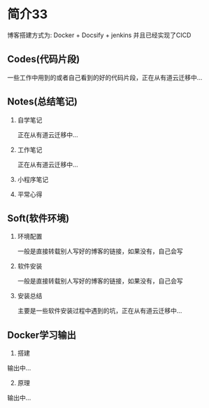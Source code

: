 # 简介33

博客搭建方式为:
Docker + Docsify + jenkins 并且已经实现了CICD

## Codes(代码片段)

一些工作中用到的或者自己看到的好的代码片段，正在从有道云迁移中...

## Notes(总结笔记)

1. 自学笔记

    正在从有道云迁移中...

2. 工作笔记

    正在从有道云迁移中...

3. 小程序笔记

4. 平常心得

## Soft(软件环境)

1. 环境配置
    
    一般是直接转载别人写好的博客的链接，如果没有，自己会写

2. 软件安装
    
    一般是直接转载别人写好的博客的链接，如果没有，自己会写

3. 安装总结

    主要是一些软件安装过程中遇到的坑，正在从有道云迁移中...

## Docker学习输出

1. 搭建

输出中...

2. 原理

输出中...
